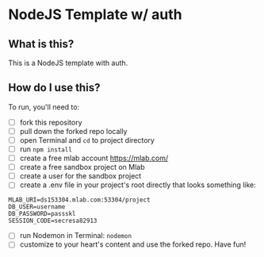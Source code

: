 # NodeJS Template w/ auth

## What is this?
This is a NodeJS template with auth.

## How do I use this?
To run, you'll need to:
- [ ] fork this repository
- [ ] pull down the forked repo locally
- [ ] open Terminal and `cd` to project directory
- [ ] run `npm install`
- [ ] create a free mlab account https://mlab.com/
- [ ] create a free sandbox project on Mlab
- [ ] create a user for the sandbox project
- [ ] create a .env file in your project's root directly that looks something like:
```
MLAB_URI=ds153304.mlab.com:53304/project
DB_USER=username
DB_PASSWORD=passskl
SESSION_CODE=secresa82913
```
- [ ] run Nodemon in Terminal: `nodemon`
- [ ] customize to your heart's content and use the forked repo. Have fun!
